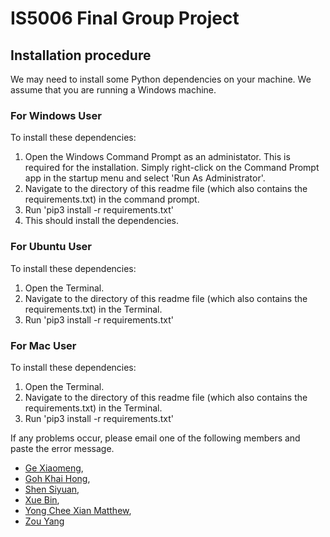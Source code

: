 # IS5006 Final Group Project

## Installation procedure
We may need to install some Python dependencies on your machine. We assume that you are running a Windows machine.

### For Windows User 
To install these dependencies:
1. Open the Windows Command Prompt as an administator. This is required for the installation. Simply right-click on the Command Prompt app in the startup menu and select 'Run As Administrator'.
2. Navigate to the directory of this readme file (which also contains the requirements.txt) in the command prompt.
3. Run 'pip3 install -r requirements.txt'
4. This should install the dependencies.

### For Ubuntu User
To install these dependencies:
1. Open the Terminal. 
2. Navigate to the directory of this readme file (which also contains the requirements.txt) in the Terminal.
3. Run 'pip3 install -r requirements.txt'

### For Mac User
To install these dependencies:
1. Open the Terminal. 
2. Navigate to the directory of this readme file (which also contains the requirements.txt) in the Terminal.
3. Run 'pip3 install -r requirements.txt'

If any problems occur, please email one of the following members and paste the error message.
- [Ge Xiaomeng](mailto:e0403444@u.nus.edu?subject=[GitHub]%20IS5006_Project), 
- [Goh Khai Hong](mailto:e0503476@u.nus.edu?subject=[GitHub]%20IS5006_Project),
- [Shen Siyuan](mailto:e0403443@u.nus.edu?subject=[GitHub]%20IS5006_Project),
- [Xue Bin](mailto:e0573004@u.nus.edu?subject=[GitHub]%20IS5006_Project),
- [Yong Chee Xian Matthew](mailto:e0573096@u.nus.edu?subject=[GitHub]IS5006_Project%20IS5006_Project),
- [Zou Yang](mailto:e0403394@u.nus.edu?subject=[GitHub]%20IS5006_Project) 

